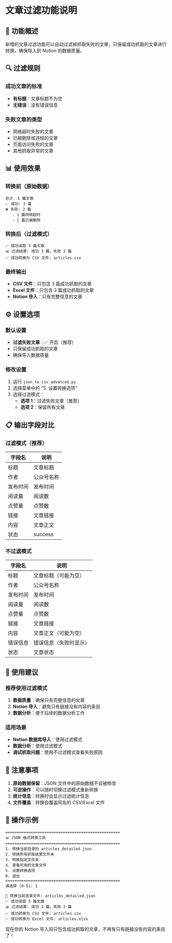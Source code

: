 # 文章过滤功能说明

## 🎯 功能概述

新增的文章过滤功能可以自动过滤掉抓取失败的文章，只保留成功抓取的文章进行转换，确保导入到 Notion 的数据质量。

## 🔍 过滤规则

### 成功文章的标准
- **有标题**：文章标题不为空
- **无错误**：没有错误信息

### 失败文章的类型
- 网络超时失败的文章
- 已被删除或违规的文章
- 页面访问失败的文章
- 其他抓取异常的文章

## 📊 使用效果

### 转换前（原始数据）
```
总计: 5 篇文章
✅ 成功: 3 篇
❌ 失败: 2 篇
   - 1 篇网络超时
   - 1 篇已被删除
```

### 转换后（过滤模式）
```
✅ 成功读取 5 篇文章
📊 过滤结果: 成功 3 篇，失败 2 篇
✅ 成功转换为 CSV 文件: articles.csv
```

### 最终输出
- **CSV 文件**：只包含 3 篇成功抓取的文章
- **Excel 文件**：只包含 3 篇成功抓取的文章
- **Notion 导入**：只有完整信息的文章

## ⚙️ 设置选项

### 默认设置
- **过滤失败文章**：✅ 开启（推荐）
- 只保留成功抓取的文章
- 确保导入数据质量

### 修改设置
1. 运行 `json_to_csv_advanced.py`
2. 选择菜单中的 "5. 设置转换选项"
3. 选择过滤模式：
   - **选项 1**：过滤失败文章（推荐）
   - **选项 2**：保留所有文章

## 📋 输出字段对比

### 过滤模式（推荐）
| 字段名 | 说明 |
|--------|------|
| 标题 | 文章标题 |
| 作者 | 公众号名称 |
| 发布时间 | 发布时间 |
| 阅读量 | 阅读数 |
| 点赞量 | 点赞数 |
| 链接 | 文章链接 |
| 内容 | 文章正文 |
| 状态 | success |

### 不过滤模式
| 字段名 | 说明 |
|--------|------|
| 标题 | 文章标题（可能为空） |
| 作者 | 公众号名称 |
| 发布时间 | 发布时间 |
| 阅读量 | 阅读数 |
| 点赞量 | 点赞数 |
| 链接 | 文章链接 |
| 内容 | 文章正文（可能为空） |
| 错误信息 | 错误信息（失败时显示） |
| 状态 | 文章状态 |

## 🎉 使用建议

### 推荐使用过滤模式
1. **数据质量**：确保只有完整信息的文章
2. **Notion 导入**：避免只有链接没有内容的条目
3. **数据分析**：便于后续的数据分析工作

### 适用场景
- **Notion 数据库导入**：使用过滤模式
- **数据分析**：使用过滤模式
- **调试抓取问题**：使用不过滤模式查看失败原因

## 📝 注意事项

1. **原始数据保留**：JSON 文件中的原始数据不会被修改
2. **可逆操作**：可以随时切换过滤模式重新转换
3. **统计信息**：转换时会显示过滤统计信息
4. **文件覆盖**：转换会覆盖同名的 CSV/Excel 文件

## 🔄 操作示例

```
==================================================
📊 JSON 格式转换工具
==================================================
1. 转换当前目录的 articles_detailed.json
2. 转换所有抓取结果文件夹
3. 转换指定文件夹
4. 查看可用的文章文件
5. 设置转换选项
0. 退出
==================================================
请选择 (0-5): 1

🔄 转换当前目录文件: articles_detailed.json
✅ 成功读取 5 篇文章
📊 过滤结果: 成功 3 篇，失败 2 篇
✅ 成功转换为 CSV 文件: articles.csv
✅ 成功转换为 Excel 文件: articles.xlsx
```

现在你的 Notion 导入将只包含成功抓取的文章，不再有只有链接没有内容的条目了！ 